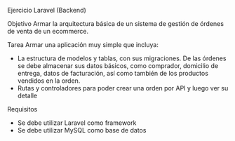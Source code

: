 Ejercicio Laravel (Backend)

Objetivo
Armar la arquitectura básica de un sistema de gestión de órdenes de venta de un ecommerce.

Tarea
Armar una aplicación muy simple que incluya: 
- La estructura de modelos y tablas, con sus migraciones. De las órdenes se debe almacenar sus datos básicos, como comprador, domicilio de entrega, datos de facturación, así como también de los productos vendidos en la orden.
- Rutas y controladores para poder crear una orden por API y luego ver su detalle

Requisitos
- Se debe utilizar Laravel como framework
- Se debe utilizar MySQL como base de datos